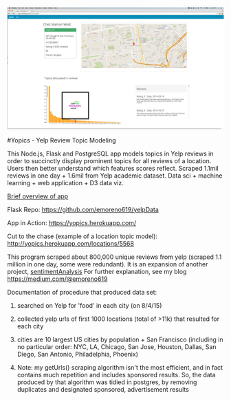 <img src="./public/images/yopics.png" alt="">

#Yopics - Yelp Review Topic Modeling

This Node.js, Flask and PostgreSQL app models topics in Yelp reviews in order to succinctly display prominent topics for all reviews of a location. Users then better understand which features scores reflect. Scraped 1.1mil reviews in one day + 1.6mil from Yelp academic dataset. Data sci + machine learning + web application + D3 data viz. 

<a href="http://prezi.com/1yy4lqqxevdb/?utm_campaign=share&utm_medium=copy" target="_blank">Brief overview of app</a>

Flask Repo: https://github.com/emoreno619/yelpData

App in Action: https://yopics.herokuapp.com/

Cut to the chase (example of a location topic model): http://yopics.herokuapp.com/locations/5568

This program scraped about 800,000 unique reviews from yelp (scraped 1.1 million in one day, some were redundant). It is an expansion of another project, [sentimentAnalysis](https://github.com/emoreno619/sentimentAnalysis) For further explanation, see my blog https://medium.com/@emoreno619

Documentation of procedure that produced data set:

1) searched on Yelp for 'food' in each city (on 8/4/15)

2) collected yelp urls of first 1000 locations (total of >11k) that resulted
   for each city
   
3) cities are 10 largest US cities by population + San Francisco (including
   in no particular order: NYC, LA, Chicago, San Jose, Houston, Dallas, San
   Diego, San Antonio, Philadelphia, Phoenix)
   
4) Note: my getUrls() scraping algorithm isn't the most efficient,
   and in fact contains much repetition and includes sponsored results.
   So, the data produced by that algorithm was tidied in postgres, by
   removing duplicates and designated sponsored, advertisement results
